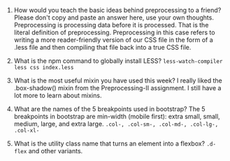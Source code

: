 1. How would you teach the basic ideas behind preprocessing to a friend? Please don't copy and paste an answer here, use your own thoughts.
  Preprocessing is processing data before it is processed. That is the literal definition of preprocessing.
  Preprocessing in this case refers to writing a more reader-friendly version of our CSS file in the form of
  a .less file and then compiling that file back into a true CSS file.

2. What is the npm command to globally install LESS?
   `less-watch-compiler less css index.less`

3. What is the most useful mixin you have used this week?
   I really liked the .box-shadow() mixin from the Preprocessing-II assignment. I still have a lot more to
   learn about mixins.

4. What are the names of the 5 breakpoints used in bootstrap?
   The 5 breakpoints in bootstrap are min-width (mobile first): extra small, small, medium, large, and 
   extra large. `.col-, .col-sm-, .col-md-, .col-lg-, .col-xl-`

5. What is the utility class name that turns an element into a flexbox?
   `.d-flex` and other variants.

   